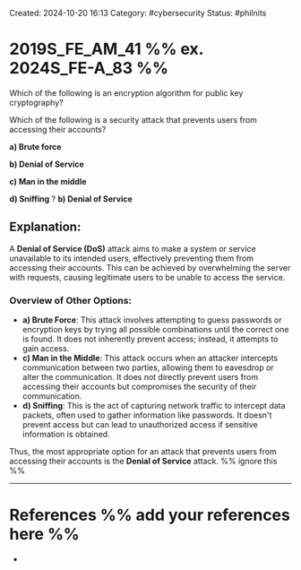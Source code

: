 Created: 2024-10-20 16:13
Category: #cybersecurity
Status: #philnits



# 2019S_FE_AM_41 %% ex. 2024S_FE-A_83 %%

Which of the following is an encryption algorithm for public key cryptography?

Which of the following is a security attack that prevents users from accessing their accounts?

**a) Brute force**

**b) Denial of Service**

**c) Man in the middle**

**d) Sniffing**
?
**b) Denial of Service**
## **Explanation:**

A **Denial of Service (DoS)** attack aims to make a system or service unavailable to its intended users, effectively preventing them from accessing their accounts. This can be achieved by overwhelming the server with requests, causing legitimate users to be unable to access the service.

### Overview of Other Options:

- **a) Brute Force**: This attack involves attempting to guess passwords or encryption keys by trying all possible combinations until the correct one is found. It does not inherently prevent access; instead, it attempts to gain access.
- **c) Man in the Middle**: This attack occurs when an attacker intercepts communication between two parties, allowing them to eavesdrop or alter the communication. It does not directly prevent users from accessing their accounts but compromises the security of their communication.
- **d) Sniffing**: This is the act of capturing network traffic to intercept data packets, often used to gather information like passwords. It doesn't prevent access but can lead to unauthorized access if sensitive information is obtained.

Thus, the most appropriate option for an attack that prevents users from accessing their accounts is the **Denial of Service** attack.
%% ignore this %%
<!--SR:!2025-03-12,15,290-->
---









# References %% add your references here %%
- 